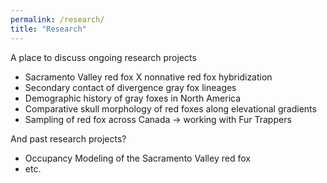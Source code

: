 ```yaml
---
permalink: /research/
title: "Research"
---
```


A place to discuss ongoing research projects

*  Sacramento Valley red fox    X     nonnative red fox hybridization
*  Secondary contact of divergence gray fox lineages
*  Demographic history of gray foxes in North America
*  Comparative skull morphology of red foxes along elevational gradients
*  Sampling of red fox across Canada -> working with Fur Trappers

And past research projects?

*  Occupancy Modeling of the Sacramento Valley red fox 
*  etc.